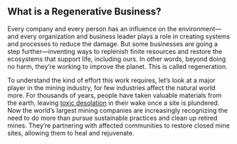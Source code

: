 ## What is a Regenerative Business?

Every company and every person has an influence on the environment—and every organization and business leader plays a role in creating systems and processes to reduce the damage. But some businesses are going a step further—inventing ways to replenish finite resources and restore the ecosystems that support life, including ours. In other words, beyond doing no harm, they’re working to improve the planet. This is called regeneration.

To understand the kind of effort this work requires, let’s look at a major player in the mining industry, for few industries affect the natural world more. For thousands of years, people have taken valuable materials from the earth, leaving [toxic desolation](https://www.sciencedirect.com/science/article/pii/S266675922200021X#:~:text=Contaminants%20in%20these%20areas%20are,arsenic%2C%20lead%2C%20and%20mercury.) in their wake once a site is plundered. Now the world’s largest mining companies are increasingly recognizing the need to do more than pursue sustainable practices and clean up retired mines. They’re partnering with affected communities to restore closed mine sites, allowing them to heal and rejuvenate.


